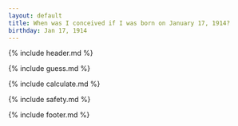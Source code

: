 ```yaml
---
layout: default
title: When was I conceived if I was born on January 17, 1914?
birthday: Jan 17, 1914
---
```


{% include header.md %}

{% include guess.md %}

{% include calculate.md %}

{% include safety.md %}

{% include footer.md %}



